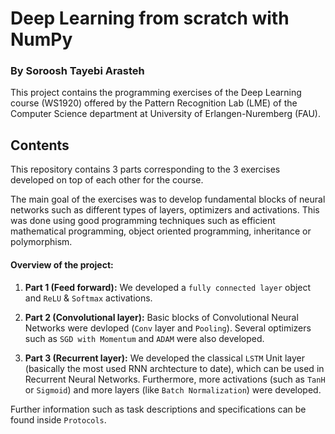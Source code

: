 # Deep Learning from scratch with NumPy

### By Soroosh Tayebi Arasteh

This project contains the programming exercises of the Deep Learning course (WS1920) offered by the Pattern Recognition Lab (LME) of the Computer Science department at University of Erlangen-Nuremberg (FAU).



## Contents
This repository contains 3 parts corresponding to the 3 exercises developed on top of each other for the course.

The main goal of the exercises was to develop fundamental blocks of neural networks such as different types of layers, optimizers and activations. This was done using good programming techniques such as efficient mathematical programming, object oriented programming, inheritance or polymorphism.

#### Overview of the project:


1. **Part 1 (Feed forward):** We developed a `fully connected layer` object and `ReLU` & `Softmax` activations.

2. **Part 2 (Convolutional layer):** Basic blocks of Convolutional Neural Networks were devloped (`Conv` layer and `Pooling`). Several optimizers such as `SGD with Momentum` and `ADAM` were also developed.

3. **Part 3 (Recurrent layer):** We developed the classical `LSTM` Unit layer (basically the most used RNN archtecture to date), which can be used in Recurrent Neural Networks. Furthermore, more activations (such as `TanH` or `Sigmoid`) and more layers (like `Batch Normalization`) were developed.

Further information such as task descriptions and specifications can be found inside `Protocols`.

